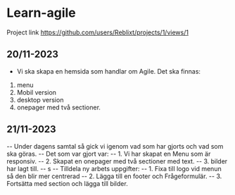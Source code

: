 # Learn-agile

Project link https://github.com/users/Reblixt/projects/1/views/1


## 20/11-2023 
* Vi ska skapa en hemsida som handlar om Agile. 
Det ska finnas:
1. menu
2. Mobil version
3. desktop version
4. onepager med två sectioner. 




## 21/11-2023

-- Under dagens samtal så gick vi igenom vad som har gjorts och vad som ska göras. 
-- Det som var gjort var:
-- 1. Vi har skapat en Menu som är responsiv. 
-- 2. Skapat en onepager med två sectioner med text. 
-- 3. bilder har lagt till.
-- s 
-- Tilldela ny arbets uppgifter:
-- 1. Fixa till logo vid menun så den blir mer centrerad
-- 2. Lägga till en footer och Frågeformulär.
-- 3. Fortsätta med section och lägga till bilder. 
